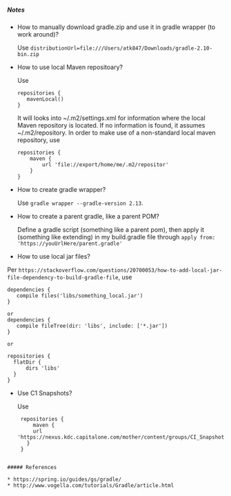 ##### Notes 

* How to manually download gradle.zip and use it in gradle wrapper (to work around)? 

  Use `distributionUrl=file:///Users/atk847/Downloads/gradle-2.10-bin.zip`

* How to use local Maven repositoary? 

  Use 
  ```
  repositories {
     mavenLocal()
  }
  ```
  It will looks into ~/.m2/settings.xml for information where the local Maven repository 
  is located. If no information is found, it assumes ~/.m2/repository.  In order to make 
  use of a non-standard local maven repository, use 
  ```
  repositories {
      maven {
          url 'file://export/home/me/.m2/repositor'
      }
  }
  ```
 * How to create gradle wrapper? 
 
    Use `gradle wrapper --gradle-version 2.13`. 
    
 * How to create a parent gradle, like a parent POM? 
 
    Define a gradle script (something like a parent pom), then apply it (something like extending) in my build.gradle file through `apply from: 'https://youUrlHere/parent.gradle'`
    
 * How to use local jar files? 
 
 Per `https://stackoverflow.com/questions/20700053/how-to-add-local-jar-file-dependency-to-build-gradle-file`, use 

 ```
 dependencies {
    compile files('libs/something_local.jar')
 }
 
 or
 dependencies {
    compile fileTree(dir: 'libs', include: ['*.jar'])
 }
 
 or 
 
 repositories {
   flatDir {
       dirs 'libs'
   }
 }
 ```
 
 * Use C1 Snapshots? 
 
   Use 
   
   ```
    repositories {
        maven {
        url 'https://nexus.kdc.capitalone.com/mother/content/groups/CI_Snapshots'
      }
    }
  ```

##### References

* https://spring.io/guides/gs/gradle/
* http://www.vogella.com/tutorials/Gradle/article.html



